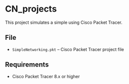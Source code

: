 # CN_projects
This project simulates a simple using Cisco Packet Tracer.

## File
- `SimpleNetworking.pkt` – Cisco Packet Tracer project file

## Requirements
- Cisco Packet Tracer 8.x or higher
